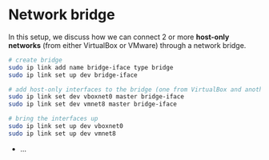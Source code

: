 # Network bridge

In this setup, we discuss how we can connect 2 or more **host-only networks** (from either VirtualBox or VMware) through a network bridge.

```sh
# create bridge
sudo ip link add name bridge-iface type bridge
sudo ip link set up dev bridge-iface

# add host-only interfaces to the bridge (one from VirtualBox and another from VMware)
sudo ip link set dev vboxnet0 master bridge-iface
sudo ip link set dev vmnet8 master bridge-iface

# bring the interfaces up
sudo ip link set up dev vboxnet0
sudo ip link set up dev vmnet8

```

* ...
